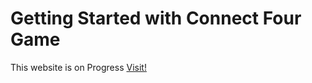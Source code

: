 # Getting Started with Connect Four Game

This website is on Progress <a href="https://superb-hummingbird-e2e582.netlify.app/">Visit!</a>
